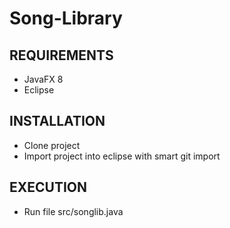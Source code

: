 # Song-Library

REQUIREMENTS
------------
* JavaFX 8
* Eclipse

INSTALLATION
------------
* Clone project
* Import project into eclipse with smart git import

EXECUTION
---------
* Run file src/songlib.java
